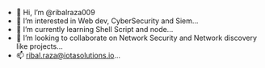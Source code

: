 - 👋 Hi, I’m @ribalraza009
- 👀 I’m interested in Web dev, CyberSecurity and Siem...
- 🌱 I’m currently learning Shell Script and node...
- 💞️ I’m looking to collaborate on Network Security and Network discovery like projects...
- 📫 ribal.raza@iotasolutions.io...

<!---
ribalraza009/ribalraza009 is a ✨ special ✨ repository because its `README.md` (this file) appears on your GitHub profile.
You can click the Preview link to take a look at your changes.
--->
